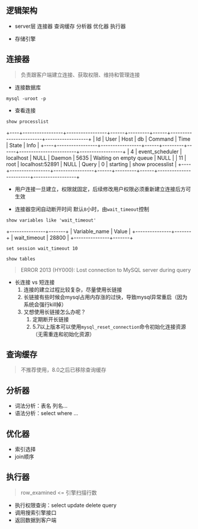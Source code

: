 ## 逻辑架构

* server层
   连接器 查询缓存 分析器 优化器 执行器
   
* 存储引擎

## 连接器

> 负责跟客户端建立连接、获取权限、维持和管理连接

* 连接数据库
``` 
mysql -uroot -p
```

* 查看连接
```
show processlist
```
+----+-----------------+-----------------+------+---------+------+------------------------+------------------+
| Id | User            | Host            | db   | Command | Time | State                  | Info             |
+----+-----------------+-----------------+------+---------+------+------------------------+------------------+
|  4 | event_scheduler | localhost       | NULL | Daemon  | 5635 | Waiting on empty queue | NULL             |
| 11 | root            | localhost:52891 | NULL | Query   |    0 | starting               | show processlist |
+----+-----------------+-----------------+------+---------+------+------------------------+------------------+

* 用户连接一旦建立，权限就固定，后续修改用户权限必须重新建立连接后方可生效
  
* 连接器空闲自动断开时间 默认`8`小时，由`wait_timeout`控制
  
``` 
show variables like 'wait_timeout'
```
+---------------+-------+
| Variable_name | Value |
+---------------+-------+
| wait_timeout  | 28800 |
+---------------+-------+

```
set session wait_timeout 10
```

```
show tables 
```
> ERROR 2013 (HY000): Lost connection to MySQL server during query

* 长连接 vs 短连接
   1. 连接的建立过程比较复杂，尽量使用长链接
   2. 长链接有些时候会mysql占用内存涨的过快，导致mysql异常重启（因为系统会强行kill掉）
   3. 又想使用长链接怎么办呢？
      1. 定期断开长链接
      2. 5.7以上版本可以使用`mysql_reset_connection`命令初始化连接资源（无需重连和初始化资源）

## 查询缓存

> 不推荐使用，8.0之后已移除查询缓存

## 分析器

* 词法分析：表名 列名...
* 语法分析：select where ...

## 优化器

* 索引选择
* join顺序

## 执行器

> row_examined <= 引擎扫描行数

* 执行权限查询：select update delete query
* 调用搜索引擎接口
* 返回数据到客户端

